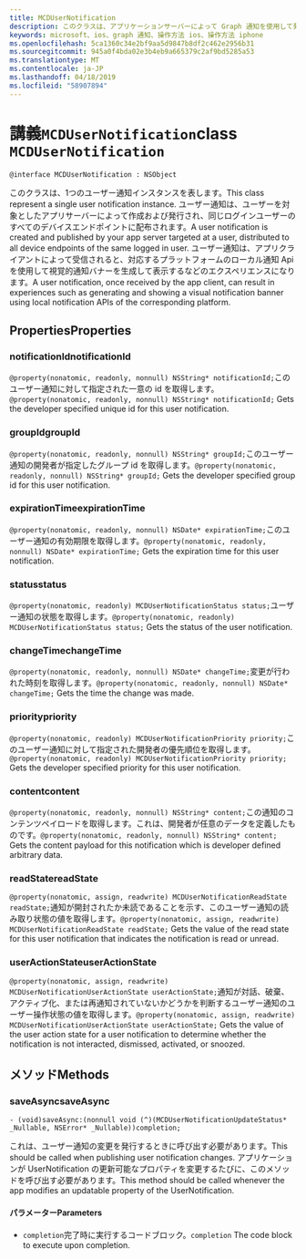 ```yaml
---
title: MCDUserNotification
description: このクラスは、アプリケーションサーバーによって Graph 通知を使用して発行され、アプリクライアントによって受信されるユーザー通知を表します。
keywords: microsoft、ios、graph 通知、操作方法 ios、操作方法 iphone
ms.openlocfilehash: 5ca1360c34e2bf9aa5d9847b8df2c462e2956b31
ms.sourcegitcommit: 945a0f4bda02e3b4eb9a665379c2af9bd5285a53
ms.translationtype: MT
ms.contentlocale: ja-JP
ms.lasthandoff: 04/18/2019
ms.locfileid: "58907894"
---
```

# <a name="class-mcdusernotification"></a><span data-ttu-id="e961c-104">講義`MCDUserNotification`</span><span class="sxs-lookup"><span data-stu-id="e961c-104">class `MCDUserNotification`</span></span>

```
@interface MCDUserNotification : NSObject
```


<span data-ttu-id="e961c-105">このクラスは、1つのユーザー通知インスタンスを表します。</span><span class="sxs-lookup"><span data-stu-id="e961c-105">This class represent a single user notification instance.</span></span> <span data-ttu-id="e961c-106">ユーザー通知は、ユーザーを対象としたアプリサーバーによって作成および発行され、同じログインユーザーのすべてのデバイスエンドポイントに配布されます。</span><span class="sxs-lookup"><span data-stu-id="e961c-106">A user notification is created and published by your app server targeted at a user, distributed to all device endpoints of the same logged in user.</span></span>
<span data-ttu-id="e961c-107">ユーザー通知は、アプリクライアントによって受信されると、対応するプラットフォームのローカル通知 Api を使用して視覚的通知バナーを生成して表示するなどのエクスペリエンスになります。</span><span class="sxs-lookup"><span data-stu-id="e961c-107">A user notification, once received by the app client, can result in experiences such as generating and showing a visual notification banner using local notification APIs of the corresponding platform.</span></span>

## <a name="properties"></a><span data-ttu-id="e961c-108">Properties</span><span class="sxs-lookup"><span data-stu-id="e961c-108">Properties</span></span>

### <a name="notificationid"></a><span data-ttu-id="e961c-109">notificationId</span><span class="sxs-lookup"><span data-stu-id="e961c-109">notificationId</span></span>
<span data-ttu-id="e961c-110">`@property(nonatomic, readonly, nonnull) NSString* notificationId;`このユーザー通知に対して指定された一意の id を取得します。</span><span class="sxs-lookup"><span data-stu-id="e961c-110">`@property(nonatomic, readonly, nonnull) NSString* notificationId;` Gets the developer specified unique id for this user notification.</span></span>

### <a name="groupid"></a><span data-ttu-id="e961c-111">groupId</span><span class="sxs-lookup"><span data-stu-id="e961c-111">groupId</span></span>
<span data-ttu-id="e961c-112">`@property(nonatomic, readonly, nonnull) NSString* groupId;`このユーザー通知の開発者が指定したグループ id を取得します。</span><span class="sxs-lookup"><span data-stu-id="e961c-112">`@property(nonatomic, readonly, nonnull) NSString* groupId;` Gets the developer specified group id for this user notification.</span></span>

### <a name="expirationtime"></a><span data-ttu-id="e961c-113">expirationTime</span><span class="sxs-lookup"><span data-stu-id="e961c-113">expirationTime</span></span>
<span data-ttu-id="e961c-114">`@property(nonatomic, readonly, nonnull) NSDate* expirationTime;`このユーザー通知の有効期限を取得します。</span><span class="sxs-lookup"><span data-stu-id="e961c-114">`@property(nonatomic, readonly, nonnull) NSDate* expirationTime;` Gets the expiration time for this user notification.</span></span>

### <a name="status"></a><span data-ttu-id="e961c-115">status</span><span class="sxs-lookup"><span data-stu-id="e961c-115">status</span></span>
<span data-ttu-id="e961c-116">`@property(nonatomic, readonly) MCDUserNotificationStatus status;`ユーザー通知の状態を取得します。</span><span class="sxs-lookup"><span data-stu-id="e961c-116">`@property(nonatomic, readonly) MCDUserNotificationStatus status;` Gets the status of the user notification.</span></span>

### <a name="changetime"></a><span data-ttu-id="e961c-117">changeTime</span><span class="sxs-lookup"><span data-stu-id="e961c-117">changeTime</span></span>
<span data-ttu-id="e961c-118">`@property(nonatomic, readonly, nonnull) NSDate* changeTime;`変更が行われた時刻を取得します。</span><span class="sxs-lookup"><span data-stu-id="e961c-118">`@property(nonatomic, readonly, nonnull) NSDate* changeTime;` Gets the time the change was made.</span></span>

### <a name="priority"></a><span data-ttu-id="e961c-119">priority</span><span class="sxs-lookup"><span data-stu-id="e961c-119">priority</span></span>
<span data-ttu-id="e961c-120">`@property(nonatomic, readonly) MCDUserNotificationPriority priority;`このユーザー通知に対して指定された開発者の優先順位を取得します。</span><span class="sxs-lookup"><span data-stu-id="e961c-120">`@property(nonatomic, readonly) MCDUserNotificationPriority priority;` Gets the developer specified priority for this user notification.</span></span>

### <a name="content"></a><span data-ttu-id="e961c-121">content</span><span class="sxs-lookup"><span data-stu-id="e961c-121">content</span></span>
<span data-ttu-id="e961c-122">`@property(nonatomic, readonly, nonnull) NSString* content;`この通知のコンテンツペイロードを取得します。これは、開発者が任意のデータを定義したものです。</span><span class="sxs-lookup"><span data-stu-id="e961c-122">`@property(nonatomic, readonly, nonnull) NSString* content;` Gets the content payload for this notification which is developer defined arbitrary data.</span></span>

###  <a name="readstate"></a><span data-ttu-id="e961c-123">readState</span><span class="sxs-lookup"><span data-stu-id="e961c-123">readState</span></span>
<span data-ttu-id="e961c-124">`@property(nonatomic, assign, readwrite) MCDUserNotificationReadState readState;`通知が開封されたか未読であることを示す、このユーザー通知の読み取り状態の値を取得します。</span><span class="sxs-lookup"><span data-stu-id="e961c-124">`@property(nonatomic, assign, readwrite) MCDUserNotificationReadState readState;` Gets the value of the read state for this user notification that indicates the notification is read or unread.</span></span>

### <a name="useractionstate"></a><span data-ttu-id="e961c-125">userActionState</span><span class="sxs-lookup"><span data-stu-id="e961c-125">userActionState</span></span>
<span data-ttu-id="e961c-126">`@property(nonatomic, assign, readwrite) MCDUserNotificationUserActionState userActionState;`通知が対話、破棄、アクティブ化、または再通知されていないかどうかを判断するユーザー通知のユーザー操作状態の値を取得します。</span><span class="sxs-lookup"><span data-stu-id="e961c-126">`@property(nonatomic, assign, readwrite) MCDUserNotificationUserActionState userActionState;` Gets the value of the user action state for a user notification to determine whether the notification is not interacted, dismissed, activated, or snoozed.</span></span> 

## <a name="methods"></a><span data-ttu-id="e961c-127">メソッド</span><span class="sxs-lookup"><span data-stu-id="e961c-127">Methods</span></span>

### <a name="saveasync"></a><span data-ttu-id="e961c-128">saveAsync</span><span class="sxs-lookup"><span data-stu-id="e961c-128">saveAsync</span></span>
`- (void)saveAsync:(nonnull void (^)(MCDUserNotificationUpdateStatus* _Nullable, NSError* _Nullable))completion;`

<span data-ttu-id="e961c-129">これは、ユーザー通知の変更を発行するときに呼び出す必要があります。</span><span class="sxs-lookup"><span data-stu-id="e961c-129">This should be called when publishing user notification changes.</span></span> <span data-ttu-id="e961c-130">アプリケーションが UserNotification の更新可能なプロパティを変更するたびに、このメソッドを呼び出す必要があります。</span><span class="sxs-lookup"><span data-stu-id="e961c-130">This method should be called whenever the app modifies an updatable property of the UserNotification.</span></span>

#### <a name="parameters"></a><span data-ttu-id="e961c-131">パラメーター</span><span class="sxs-lookup"><span data-stu-id="e961c-131">Parameters</span></span>
* <span data-ttu-id="e961c-132">`completion`完了時に実行するコードブロック。</span><span class="sxs-lookup"><span data-stu-id="e961c-132">`completion` The code block to execute upon completion.</span></span>
